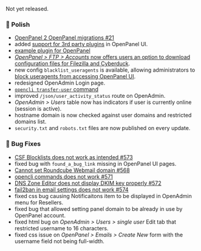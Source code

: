 Not yet released.

### 💅 Polish
- [OpenPanel 2 OpenPanel migrations #21](https://github.com/stefanpejcic/OpenPanel/issues/21)
- added [support for 3rd party plugins](/docs/articles/dev-experience/custom-plugins) in OpenPanel UI.
- [example plugin for OpenPanel](https://github.com/stefanpejcic/traceroute)
- [*OpenPanel > FTP > Accounts* now offers users an option to download configuration files for Filezilla and Cyberduck](https://i.postimg.cc/02WW2ktQ/2025-07-21-18-46.png).
- new config `blacklist_useragents` is available, allowing administrators to [block useragents from accessing OpenPanel UI](https://raw.githubusercontent.com/stefanpejcic/openpanel-configuration/refs/heads/main/openpanel/conf/blacklist_useragents.txt).
- redesigned OpenAdmin Login page.
- [`opencli transfer-user` command](https://dev.openpanel.com/cli/users.html#Transfer-User)
- improved `/json/user_activity_status` route on OpenAdmin.
- *OpenAdmin > Users* table now has indicators if user is currently online (session is active).
- hostname domain is now checked against user domains and restricted domains list.
- `security.txt` and `robots.txt` files are now published on every update.

### 🐛 Bug Fixes
- [CSF Blocklists does not work as intended #573](https://github.com/stefanpejcic/OpenPanel/issues/573)
- fixed bug with `found_a_bug_link` missing in OpenPanel UI pages.
- [Cannot set Roundcube Webmail domain #568](https://github.com/stefanpejcic/OpenPanel/issues/568)
- [opencli commands does not work #571](https://github.com/stefanpejcic/OpenPanel/issues/571)
- [DNS Zone Editor does not display DKIM key properly #572](https://github.com/stefanpejcic/OpenPanel/issues/572)
- [fail2ban in email settings does not work #574](https://github.com/stefanpejcic/OpenPanel/issues/574)
- fixed css bug causing Notificaitons item to be displayed in OpenAdmin menu for Resellers.
- fixed bug that allowed setting panel domain to be already in use by OpenPanel account.
- fixed html bug on *OpenAdmin > Users > single user* Edit tab that restricted username to 16 characters.
- fixed css issue on *OpenPanel > Emails > Create New* form with the username field not being full-width.
